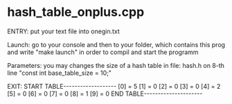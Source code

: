 # hash_table_onplus.cpp
ENTRY:
  put your text file into onegin.txt 
  
Launch:
  go to your console and then to your folder, which contains this prog and write "make launch" in order to compil and start the programm
  

Parameters:
  you may changes the size of a hash table in file: hash.h on 8-th line "const int base_table_size = 10;"

EXIT:
  START TABLE-------------------
  [0] = 5
  [1] = 0
  [2] = 0
  [3] = 0
  [4] = 2
  [5] = 0
  [6] = 0
  [7] = 0
  [8] = 1
  [9] = 0
  END TABLE---------------------

